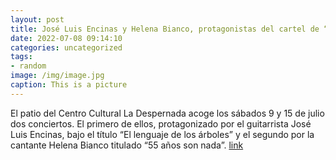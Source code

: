 ```yaml
---
layout: post
title: José Luis Encinas y Helena Bianco, protagonistas del cartel de “Música en verano”
date: 2022-07-08 09:14:10
categories: uncategorized
tags:
- random
image: /img/image.jpg
caption: This is a picture
---
```

El patio del Centro Cultural La Despernada acoge los sábados 9 y 15 de julio dos conciertos. El primero de ellos, protagonizado por el guitarrista José Luis Encinas, bajo el título “El lenguaje de los árboles” y el segundo por la cantante Helena Bianco titulado “55 años son nada”.   [link](https://www.ayto-villacanada.es/noticias/jose-luis-encinas-y-helena-bianco-protagonistas-del-cartel-de-musica-en-verano/)
